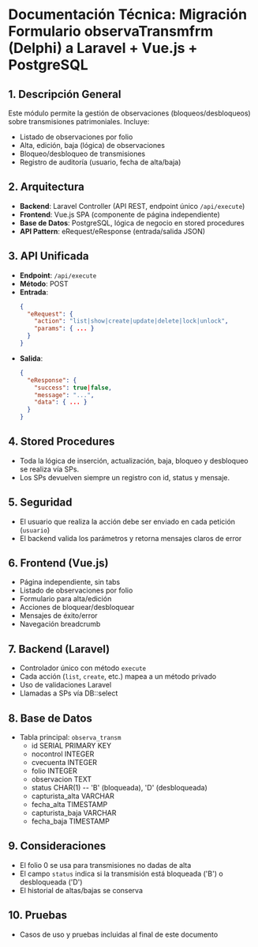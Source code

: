 # Documentación Técnica: Migración Formulario observaTransmfrm (Delphi) a Laravel + Vue.js + PostgreSQL

## 1. Descripción General
Este módulo permite la gestión de observaciones (bloqueos/desbloqueos) sobre transmisiones patrimoniales. Incluye:
- Listado de observaciones por folio
- Alta, edición, baja (lógica) de observaciones
- Bloqueo/desbloqueo de transmisiones
- Registro de auditoría (usuario, fecha de alta/baja)

## 2. Arquitectura
- **Backend**: Laravel Controller (API REST, endpoint único `/api/execute`)
- **Frontend**: Vue.js SPA (componente de página independiente)
- **Base de Datos**: PostgreSQL, lógica de negocio en stored procedures
- **API Pattern**: eRequest/eResponse (entrada/salida JSON)

## 3. API Unificada
- **Endpoint**: `/api/execute`
- **Método**: POST
- **Entrada**:
  ```json
  {
    "eRequest": {
      "action": "list|show|create|update|delete|lock|unlock",
      "params": { ... }
    }
  }
  ```
- **Salida**:
  ```json
  {
    "eResponse": {
      "success": true|false,
      "message": "...",
      "data": { ... }
    }
  }
  ```

## 4. Stored Procedures
- Toda la lógica de inserción, actualización, baja, bloqueo y desbloqueo se realiza vía SPs.
- Los SPs devuelven siempre un registro con id, status y mensaje.

## 5. Seguridad
- El usuario que realiza la acción debe ser enviado en cada petición (`usuario`)
- El backend valida los parámetros y retorna mensajes claros de error

## 6. Frontend (Vue.js)
- Página independiente, sin tabs
- Listado de observaciones por folio
- Formulario para alta/edición
- Acciones de bloquear/desbloquear
- Mensajes de éxito/error
- Navegación breadcrumb

## 7. Backend (Laravel)
- Controlador único con método `execute`
- Cada acción (`list`, `create`, etc.) mapea a un método privado
- Uso de validaciones Laravel
- Llamadas a SPs vía DB::select

## 8. Base de Datos
- Tabla principal: `observa_transm`
  - id SERIAL PRIMARY KEY
  - nocontrol INTEGER
  - cvecuenta INTEGER
  - folio INTEGER
  - observacion TEXT
  - status CHAR(1) -- 'B' (bloqueada), 'D' (desbloqueada)
  - capturista_alta VARCHAR
  - fecha_alta TIMESTAMP
  - capturista_baja VARCHAR
  - fecha_baja TIMESTAMP

## 9. Consideraciones
- El folio 0 se usa para transmisiones no dadas de alta
- El campo `status` indica si la transmisión está bloqueada ('B') o desbloqueada ('D')
- El historial de altas/bajas se conserva

## 10. Pruebas
- Casos de uso y pruebas incluidas al final de este documento
